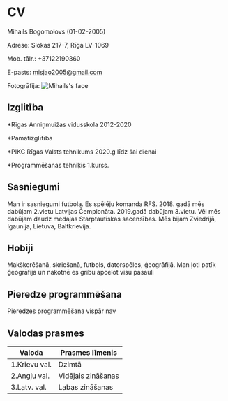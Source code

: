 # CV
Mihails Bogomolovs (01-02-2005)

Adrese: Slokas 217-7, Rīga LV-1069

Mob. tālr.: +37122190360

E-pasts: misjao2005@gmail.com


Fotogrāfija: ![Mihails's face](https://sun9-43.userapi.com/impg/BS5YiEofJ1wcOJ_eZFCDTGUjpG5_ImBiBlOxfg/7DTo0xCFQZ0.jpg?size=363x344&quality=96&proxy=1&sign=66ba97fce0c8d130d89c663932b712ce&type=album)

## Izglitība
*Rīgas Anniņmuižas vidusskola 2012-2020

*Pamatizglītība

*PIKC Rīgas Valsts tehnikums 2020.g līdz šai dienai

*Programmēšanas tehniķis 1.kurss.


## Sasniegumi
Man ir sasniegumi futbola. Es spēlēju komanda RFS. 2018. gadā mēs dabūjam 2.vietu Latvijas Čempionāta. 2019.gadā dabūjam 3.vietu. Vēl mēs dabūjam daudz medaļas Starptautiskas sacensības. Mēs bijam Zviedrijā, Igaunija, Lietuva, Baltkrievija.

## Hobiji
Makšķerēšanā, skriešanā, futbols, datorspēles, ģeogrāfijā.
Man ļoti patīk ģeogrāfija un nakotnē es gribu apcelot visu pasauli

## Pieredze programmēšana
Pieredzes programmēšana vispār nav


## Valodas prasmes
| Valoda          | Prasmes līmenis       |
| ------------    | --------------------- |
|  1.Krievu val.  |        Dzimtā         |
|  2.Angļu val.   |     Vidējais zināšanas|
|  3.Latv. val.   |     Labas zināšanas   |
